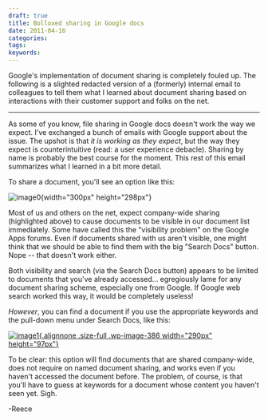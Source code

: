 ```yaml
---
draft: true
title: Bolloxed sharing in Google docs
date: 2011-04-16
categories:
tags:
keywords:
---
```


Google's implementation of document sharing is completely fouled up. The
following is a slighted redacted version of a (formerly) internal email
to colleagues to tell them what I learned about document sharing based
on interactions with their customer support and folks on the net.

------------------------------------------------------------------------

As some of you know, file sharing in Google docs doesn't work the way we
expect. I've exchanged a bunch of emails with Google support about the
issue. The upshot is that *it is working as they expect*, but the way
they expect is counterintuitive (read: a user experience debacle).
Sharing by name is probably the best course for the moment. This rest of
this email summarizes what I learned in a bit more detail.

To share a document, you'll see an option like this:

![image0](http://harts.net/reece/wp-content/uploads/2011/04/Selection_002-300x298.png){width="300px"
height="298px"}

Most of us and others on the net, expect company-wide sharing
(highlighted above) to cause documents to be visible in our document
list immediately. Some have called this the "visibility problem" on the
Google Apps forums. Even if documents shared with us aren't visible, one
might think that we should be able to find them with the big "Search
Docs" button. Nope -- that doesn't work either.

Both visibility and search (via the Search Docs button) appears to be
limited to documents that you've already accessed... egregiously lame
for any document sharing scheme, especially one from Google. If Google
web search worked this way, it would be completely useless!

*However*, you can find a document if you use the appropriate keywords
and the pull-down menu under Search Docs, like this:

[![image1](http://harts.net/reece/wp-content/uploads/2011/04/Selection_001.png){.alignnone
.size-full .wp-image-386 width="290px"
height="97px"}](http://harts.net/reece/2011/04/16/bolloxed-sharing-in-google-docs/selection_001/)

To be clear: this option will find documents that are shared
company-wide, does not require on named document sharing, and works even
if you haven't accessed the document before. The problem, of course, is
that you'll have to guess at keywords for a document whose content you
haven't seen yet. Sigh.

-Reece
